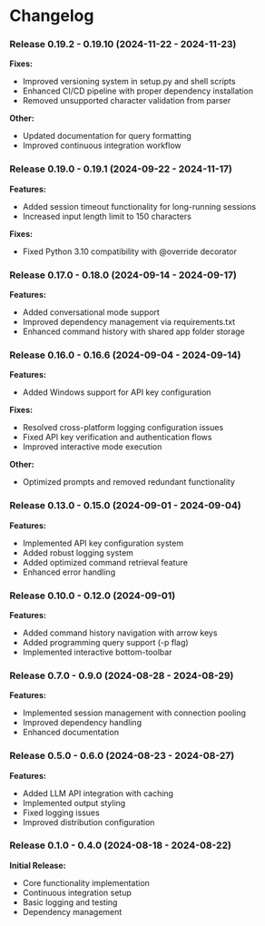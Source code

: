 # Changelog

### Release 0.19.2 - 0.19.10 (2024-11-22 - 2024-11-23)
**Fixes:**
- Improved versioning system in setup.py and shell scripts
- Enhanced CI/CD pipeline with proper dependency installation
- Removed unsupported character validation from parser

**Other:**
- Updated documentation for query formatting
- Improved continuous integration workflow

### Release 0.19.0 - 0.19.1 (2024-09-22 - 2024-11-17)
**Features:**
- Added session timeout functionality for long-running sessions
- Increased input length limit to 150 characters

**Fixes:**
- Fixed Python 3.10 compatibility with @override decorator

### Release 0.17.0 - 0.18.0 (2024-09-14 - 2024-09-17)
**Features:**
- Added conversational mode support
- Improved dependency management via requirements.txt
- Enhanced command history with shared app folder storage

### Release 0.16.0 - 0.16.6 (2024-09-04 - 2024-09-14)
**Features:**
- Added Windows support for API key configuration

**Fixes:**
- Resolved cross-platform logging configuration issues
- Fixed API key verification and authentication flows
- Improved interactive mode execution

**Other:**
- Optimized prompts and removed redundant functionality

### Release 0.13.0 - 0.15.0 (2024-09-01 - 2024-09-04)
**Features:**
- Implemented API key configuration system
- Added robust logging system
- Added optimized command retrieval feature
- Enhanced error handling

### Release 0.10.0 - 0.12.0 (2024-09-01)
**Features:**
- Added command history navigation with arrow keys
- Added programming query support (-p flag)
- Implemented interactive bottom-toolbar

### Release 0.7.0 - 0.9.0 (2024-08-28 - 2024-08-29)
**Features:**
- Implemented session management with connection pooling
- Improved dependency handling
- Enhanced documentation

### Release 0.5.0 - 0.6.0 (2024-08-23 - 2024-08-27)
**Features:**
- Added LLM API integration with caching
- Implemented output styling
- Fixed logging issues
- Improved distribution configuration

### Release 0.1.0 - 0.4.0 (2024-08-18 - 2024-08-22)
**Initial Release:**
- Core functionality implementation
- Continuous integration setup
- Basic logging and testing
- Dependency management